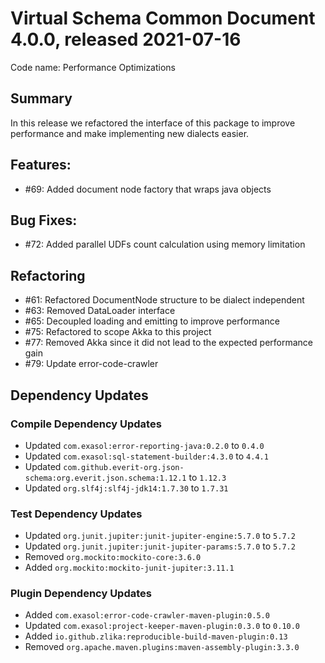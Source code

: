 # Virtual Schema Common Document 4.0.0, released 2021-07-16

Code name: Performance Optimizations

## Summary

In this release we refactored the interface of this package to improve performance and make implementing new dialects easier.

## Features:

* #69: Added document node factory that wraps java objects

## Bug Fixes:

* #72: Added parallel UDFs count calculation using memory limitation

## Refactoring

* #61: Refactored DocumentNode structure to be dialect independent
* #63: Removed DataLoader interface
* #65: Decoupled loading and emitting to improve performance
* #75: Refactored to scope Akka to this project
* #77: Removed Akka since it did not lead to the expected performance gain
* #79: Update error-code-crawler

## Dependency Updates

### Compile Dependency Updates

* Updated `com.exasol:error-reporting-java:0.2.0` to `0.4.0`
* Updated `com.exasol:sql-statement-builder:4.3.0` to `4.4.1`
* Updated `com.github.everit-org.json-schema:org.everit.json.schema:1.12.1` to `1.12.3`
* Updated `org.slf4j:slf4j-jdk14:1.7.30` to `1.7.31`

### Test Dependency Updates

* Updated `org.junit.jupiter:junit-jupiter-engine:5.7.0` to `5.7.2`
* Updated `org.junit.jupiter:junit-jupiter-params:5.7.0` to `5.7.2`
* Removed `org.mockito:mockito-core:3.6.0`
* Added `org.mockito:mockito-junit-jupiter:3.11.1`

### Plugin Dependency Updates

* Added `com.exasol:error-code-crawler-maven-plugin:0.5.0`
* Updated `com.exasol:project-keeper-maven-plugin:0.3.0` to `0.10.0`
* Added `io.github.zlika:reproducible-build-maven-plugin:0.13`
* Removed `org.apache.maven.plugins:maven-assembly-plugin:3.3.0`
